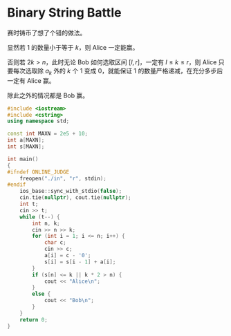 # Binary String Battle

赛时铸币了想了个错的做法。

显然若 $1$ 的数量小于等于 $k$，则 Alice 一定能赢。

否则若 $2k > n$，此时无论 Bob 如何选取区间 $[l, r]$，一定有 $l \leq k \leq r$，则 Alice 只要每次选取除 $a_k$ 外的 $k$ 个 $1$ 变成 $0$，就能保证 $1$ 的数量严格递减，在充分多步后一定有 Alice 赢。

除此之外的情况都是 Bob 赢。

```cpp
#include <iostream>
#include <cstring>
using namespace std;

const int MAXN = 2e5 + 10;
int a[MAXN];
int s[MAXN];

int main()
{
#ifndef ONLINE_JUDGE
    freopen("./in", "r", stdin);
#endif
    ios_base::sync_with_stdio(false);
    cin.tie(nullptr), cout.tie(nullptr);
    int t;
    cin >> t;
    while (t--) {
        int n, k;
        cin >> n >> k;
        for (int i = 1; i <= n; i++) {
            char c;
            cin >> c;
            a[i] = c - '0';
            s[i] = s[i - 1] + a[i];
        }
        if (s[n] <= k || k * 2 > n) {
            cout << "Alice\n";
        }
        else {
            cout << "Bob\n";
        }
    }
    return 0;
}
```